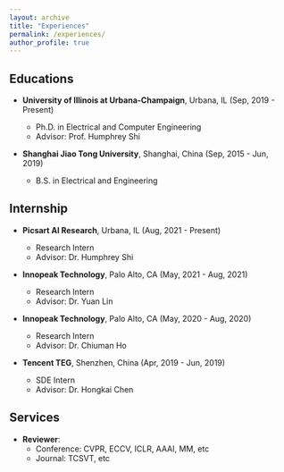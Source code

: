 ```yaml
---
layout: archive
title: "Experiences"
permalink: /experiences/
author_profile: true
---
```

## Educations
* **University of Illinois at Urbana-Champaign**, Urbana, IL (Sep, 2019 - Present)
  * Ph.D. in Electrical and Computer Engineering
  * Advisor: Prof. Humphrey Shi

* **Shanghai Jiao Tong University**, Shanghai, China (Sep, 2015 - Jun, 2019)
  * B.S. in Electrical and Engineering

## Internship
* **Picsart AI Research**, Urbana, IL (Aug, 2021 - Present)
  * Research Intern
  * Advisor: Dr. Humphrey Shi

* **Innopeak Technology**, Palo Alto, CA (May, 2021 - Aug, 2021)
  * Research Intern
  * Advisor: Dr. Yuan Lin

* **Innopeak Technology**, Palo Alto, CA (May, 2020 - Aug, 2020)
  * Research Intern
  * Advisor: Dr. Chiuman Ho

* **Tencent TEG**, Shenzhen, China (Apr, 2019 - Jun, 2019)
  * SDE Intern
  * Advisor: Dr. Hongkai Chen

## Services
* **Reviewer**:
  * Conference: CVPR, ECCV, ICLR, AAAI, MM, etc
  * Journal: TCSVT, etc

